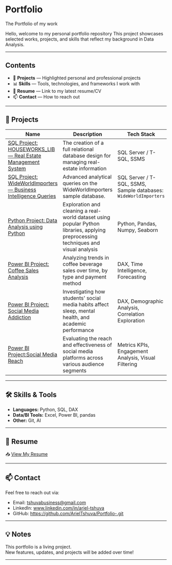 # Portfolio
The Portfolio of my work

Hello, welcome to my personal portfolio repository 
This project showcases selected works, projects, and skills that reflect my background in Data Analysis.

---

##  Contents
 
- 💼 **Projects** — Highlighted personal and professional projects  
- 📊 **Skills** — Tools, technologies, and frameworks I work with  
- 📜 **Resume** — Link to my latest resume/CV  
- 📫 **Contact** — How to reach out

---

## 🚀 Projects

| Name | Description | Tech Stack |
|------|-------------|------------|
| [SQL Project: HOUSEWORKS_LIB — Real Estate Management System](https://github.com/ArielTshuva/Portfolio-/blob/05a7f8ba6a1ab3e43b8837413b859ed82ecc1bd9/SQL/%E2%80%8F%E2%80%8FSQL%20Project%201%20-%20HOUSEWORKS_LIB%20-%20Ariel_Tshuva.sql) | The creation of a full relational database design for managing real-estate information | SQL Server / T-SQL, SSMS |
| [SQL Project: WideWorldImporters — Business Intelligence Queries](https://github.com/ArielTshuva/Portfolio-/blob/05a7f8ba6a1ab3e43b8837413b859ed82ecc1bd9/SQL/%E2%80%8F%E2%80%8FSQL%20Project%202%20-%20WideWorldImporters.sql) | Advanced analytical queries on the WideWorldImporters sample database. | SQL Server / T-SQL, SSMS, Sample databases: `WideWorldImporters` |
| [Python Project: Data Analysis using Python](https://github.com/ArielTshuva/Portfolio-/blob/3bbc273d5c7124249a861d3400aff17c54335e17/Python/Python%20Project%201/Python%20Project%201%20%20-%20Data%20Analysis%20using%20Python.ipynb) | Exploration and cleaning a real-world dataset using popular Python libraries, applying preprocessing techniques and visual analysis | Python, Pandas, Numpy, Seaborn |
| [Power BI Project: Coffee Sales Analysis](https://github.com/ArielTshuva/Portfolio-/blob/3bbc273d5c7124249a861d3400aff17c54335e17/Power%20BI%20/Coffee%20Sales%20Analysis/Power%20BI%20project%20-%20Coffee%20Sales%20Analysis.pbix) | Analyzing trends in coffee beverage sales over time, by type and payment method | DAX, Time Intelligence, Forecasting |
| [Power BI Project: Social Media Addiction](https://github.com/ArielTshuva/Portfolio-/blob/cf100715345da4c1ddbef905d9b4ad122db38b39/Power%20BI%20/Social%20Media%20Addiction/Power%20BI%20Project%20-%20Social%20Media%20Addiction.pbix) | Investigating how students' social media habits affect sleep, mental health, and academic performance | DAX, Demographic Analysis, Correlation Exploration |
| [Power BI Project:Social Media Reach](https://github.com/ArielTshuva/Portfolio-/blob/cf100715345da4c1ddbef905d9b4ad122db38b39/Power%20BI%20/Social%20Media%20Reach%20Analysis/Power%20BI%20Project%20-%20Social%20Media%20Reach%20Analysis.pbix) | Evaluating the reach and effectiveness of social media platforms across various audience segments | Metrics KPIs, Engagement Analysis, Visual Filtering |

---

## 🛠️ Skills & Tools

- **Languages:** Python, SQL, DAX
- **Data/BI Tools:** Excel, Power BI, pandas
- **Other:** Git, AI

---

## 📄 Resume

📥 [View My Resume](https://github.com/ArielTshuva/Portfolio-/blob/41e8bb73e60b7fa93219a29382d4857b3cea6753/Resources/Ariel_Tshuva_CV_Data_Analyst.pdf)

---

## 📫 Contact

Feel free to reach out via:

- Email: tshuvabusiness@gmail.com
- LinkedIn: www.linkedin.com/in/ariel-tshuva
- GitHub: https://github.com/ArielTshuva/Portfolio-.git

---

## 💡 Notes

This portfolio is a living project.  
New features, updates, and projects will be added over time!

---
